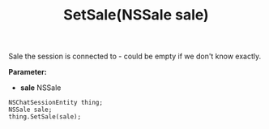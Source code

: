 ﻿---
uid: crmscript_ref_NSChatSessionEntity_SetSale
title: SetSale(NSSale sale)
intellisense: NSChatSessionEntity.SetSale
keywords: NSChatSessionEntity, GetSale
so.topic: reference
---

Sale the session is connected to - could be empty if we don't know exactly.

**Parameter:** 
 - **sale** NSSale

```crmscript
NSChatSessionEntity thing;
NSSale sale;
thing.SetSale(sale);
```

